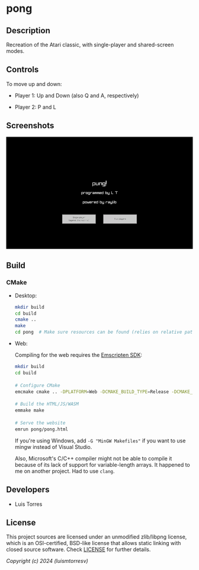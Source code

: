 # pong

## Description

Recreation of the Atari classic, with single-player and shared-screen modes.

## Controls

To move up and down:

- Player 1: Up and Down (also Q and A, respectively)

- Player 2: P and L

## Screenshots

![Demo](recordings/demo.gif)

## Build

### CMake

- Desktop:

    ```bash
    mkdir build
    cd build
    cmake ..
    make
    cd pong  # Make sure resources can be found (relies on relative path).
    ```

- Web:

    Compiling for the web requires the [Emscripten
    SDK](https://emscripten.org/docs/getting_started/downloads.html):

    ``` bash
    mkdir build
    cd build

    # Configure CMake
    emcmake cmake .. -DPLATFORM=Web -DCMAKE_BUILD_TYPE=Release -DCMAKE_EXECUTABLE_SUFFIX=".html"

    # Build the HTML/JS/WASM
    emmake make

    # Serve the website
    emrun pong/pong.html
    ```

    If you're using Windows, add `-G "MinGW Makefiles"` if you want to use
    mingw instead of Visual Studio.

    Also, Microsoft's C/C++ compiler might not be able to compile it because of
    its lack of support for variable-length arrays. It happened to me on
    another project. Had to use `clang`.

## Developers

- Luis Torres

## License

This project sources are licensed under an unmodified zlib/libpng license,
which is an OSI-certified, BSD-like license that allows static linking with
closed source software. Check [LICENSE](LICENSE) for further details.

*Copyright (c) 2024  (luismtorresv)*
